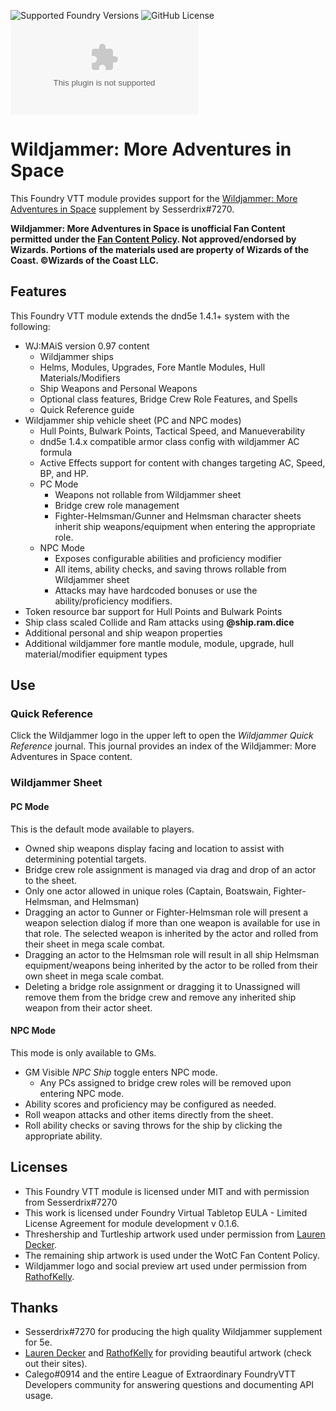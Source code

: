![Supported Foundry Versions](https://img.shields.io/endpoint?url=https://foundryshields.com/version?url=https://github.com/surged20/wjmais/releases/latest/download/module.json)
![GitHub License](https://img.shields.io/github/license/surged20/wjmais)
![Latest Release Download Count](https://img.shields.io/github/downloads/surged20/wjmais/latest/module.zip)

# Wildjammer: More Adventures in Space

This Foundry VTT module provides support for the
[Wildjammer: More Adventures in Space](https://www.dropbox.com/sh/3c88jrhy1t7gyql/AACS63QaKFCCrBn_-cxRVHBda)
supplement by Sesserdrix#7270.

**Wildjammer: More Adventures in Space is unofficial Fan Content permitted under the [Fan Content Policy](https://company.wizards.com/en/legal/fancontentpolicy). Not approved/endorsed by Wizards. Portions of the materials used are property of Wizards of the Coast. ©Wizards of the Coast LLC.**

## Features

This Foundry VTT module extends the dnd5e 1.4.1+ system with the following:
- WJ:MAiS version 0.97 content
  - Wildjammer ships
  - Helms, Modules, Upgrades, Fore Mantle Modules, Hull Materials/Modifiers
  - Ship Weapons and Personal Weapons
  - Optional class features, Bridge Crew Role Features, and Spells
  - Quick Reference guide
- Wildjammer ship vehicle sheet (PC and NPC modes)
  - Hull Points, Bulwark Points, Tactical Speed, and Manueverability
  - dnd5e 1.4.x compatible armor class config with wildjammer AC formula
  - Active Effects support for content with changes targeting AC, Speed, BP, and HP.
  - PC Mode
    - Weapons not rollable from Wildjammer sheet
    - Bridge crew role management
    - Fighter-Helmsman/Gunner and Helmsman character sheets inherit ship weapons/equipment when entering the appropriate role.
  - NPC Mode
    - Exposes configurable abilities and proficiency modifier
    - All items, ability checks, and saving throws rollable from Wildjammer sheet
    - Attacks may have hardcoded bonuses or use the ability/proficiency modifiers.
- Token resource bar support for Hull Points and Bulwark Points
- Ship class scaled Collide and Ram attacks using **@ship.ram.dice** 
- Additional personal and ship weapon properties
- Additional wildjammer fore mantle module, module, upgrade, hull material/modifier equipment types

## Use

### Quick Reference

Click the Wildjammer logo in the upper left to open the *Wildjammer Quick Reference* journal. This journal provides an index of the Wildjammer: More Adventures in Space content.

### Wildjammer Sheet

#### PC Mode

This is the default mode available to players.

- Owned ship weapons display facing and location to assist with determining potential targets.
- Bridge crew role assignment is managed via drag and drop of an actor to the sheet.
- Only one actor allowed in unique roles (Captain, Boatswain, Fighter-Helmsman, and Helmsman)
- Dragging an actor to Gunner or Fighter-Helmsman role will present a weapon selection dialog if more than one weapon is available for use in that role. The selected weapon is inherited by the actor and rolled from their sheet in mega scale combat.
- Dragging an actor to the Helmsman role will result in all ship Helmsman equipment/weapons being inherited by the actor to be rolled from their own sheet in mega scale combat.
- Deleting a bridge role assignment or dragging it to Unassigned will remove them from the bridge crew and remove any inherited ship weapon from their actor sheet.

#### NPC Mode

This mode is only available to GMs.

- GM Visible *NPC Ship* toggle enters NPC mode.
  - Any PCs assigned to bridge crew roles will be removed upon entering NPC mode.
- Ability scores and proficiency may be configured as needed.
- Roll weapon attacks and other items directly from the sheet.
- Roll ability checks or saving throws for the ship by clicking the appropriate ability.

## Licenses

- This Foundry VTT module is licensed under MIT and with permission from Sesserdrix#7270
- This work is licensed under Foundry Virtual Tabletop EULA - Limited License Agreement for module development v 0.1.6.
- Threshership and Turtleship artwork used under permission from [Lauren Decker](http://www.instagram.com/1d10art).
- The remaining ship artwork is used under the WotC Fan Content Policy.
- Wildjammer logo and social preview art used under permission from [RathofKelly](https://www.instagram.com/rathofkelly).

## Thanks

- Sesserdrix#7270 for producing the high quality Wildjammer supplement for 5e.
- [Lauren Decker](http://www.instagram.com/1d10art) and [RathofKelly](https://www.instagram.com/rathofkelly) for providing beautiful artwork (check out their sites).
- Calego#0914 and the entire League of Extraordinary FoundryVTT Developers community for answering questions and documenting API usage.
